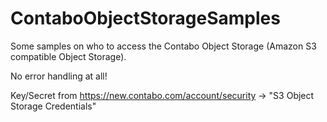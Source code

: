 # ContaboObjectStorageSamples

Some samples on who to access the Contabo Object Storage (Amazon S3 compatible Object Storage).

No error handling at all!

Key/Secret from https://new.contabo.com/account/security -> "S3 Object Storage Credentials"
